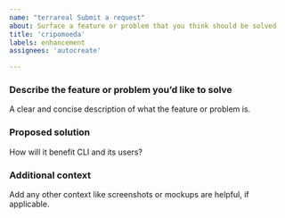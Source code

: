 ```yaml
---
name: "terrareal Submit a request"
about: Surface a feature or problem that you think should be solved
title: 'cripomoeda'
labels: enhancement
assignees: 'autocreate'

---
```


### Describe the feature or problem you’d like to solve

A clear and concise description of what the feature or problem is.

### Proposed solution

How will it benefit CLI and its users?

### Additional context

Add any other context like screenshots or mockups are helpful, if applicable.
